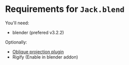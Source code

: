 # Requirements for `Jack.blend`

You'll need:
- blender (prefered v3.2.2)

Optionally:
- [Oblique projection plugin](https://codeberg.org/AlICe_lab/pohlke)
- Rigify (Enable in blender addon)
